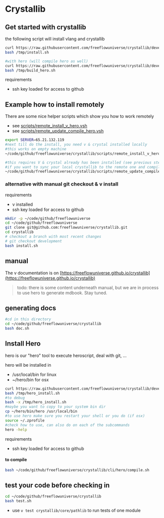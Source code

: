 
# Crystallib

## Get started with crystallib

the following script will install vlang and crystallib

```bash
curl https://raw.githubusercontent.com/freeflowuniverse/crystallib/development/scripts/installer.sh > /tmp/install.sh
bash /tmp/install.sh

#with hero (will compile hero as well)
curl https://raw.githubusercontent.com/freeflowuniverse/crystallib/development/scripts/build_hero.sh > /tmp/build_hero.sh
bash /tmp/build_hero.sh
```

requirements

- ssh key loaded for access to github


## Example how to install remotely

There are some nice helper scripts which show you how to work remotely

- see [scripts/remote_install_v_hero.vsh](scripts/remote_install_v_hero.vsh)
- see [scripts/remote_update_compile_hero.vsh](scripts/remote_update_compile_hero.vsh)

```bash
export SERVER=65.21.132.119
#next till do the install, you need v & crystal installed locally
#this works on empty machine
~/code/github/freeflowuniverse/crystallib/scripts/remote_install_v_hero.vsh

#this requires V & crystal already has been installed (see previous step)
#if you want to sync your local crystallib to the remote one and compile hero
~/code/github/freeflowuniverse/crystallib/scripts/remote_update_compile_hero.vsh

```




### alternative with manual git checkout & v install

requirements

- v installed
- ssh key loaded for access to github

```bash
mkdir -p ~/code/github/freeflowuniverse
cd ~/code/github/freeflowuniverse
git clone git@github.com:freeflowuniverse/crystallib.git
cd crystallib
# checkout a branch with most recent changes
# git checkout development 
bash install.sh

```

## manual

The v documentation is on [https://freeflowuniverse.github.io/crystallib](https://freeflowuniverse.github.io/crystallib)

> todo: there is some content underneath manual, but we are in process to use hero to generate mdbook. Stay tuned.


## generating docs

```bash
#cd in this directory
cd ~/code/github/freeflowuniverse/crystallib
bash doc.sh
```

## Install Hero

hero is our "hero" tool to execute heroscript, deal with git, ...

hero will be installed in

- /usr/local/bin for linux
- ~/hero/bin for osx

```bash
curl https://raw.githubusercontent.com/freeflowuniverse/crystallib/development/scripts/installer_hero.sh > /tmp/hero_install.sh
bash /tmp/hero_install.sh
#to debug
bash -x /tmp/hero_install.sh
#maybe you want to copy to your system bin dir
cp ~/hero/bin/hero /usr/local/bin
#to use hero make sure you restart your shell or you do (if osx)
source ~/.zprofile 
#check how to use, can also do on each of the subcommands
hero -help
```

requirements

- ssh key loaded for access to github

#### to compile

```bash
bash ~/code/github/freeflowuniverse/crystallib/cli/hero/compile.sh
```

## test your code before checking in

```bash
cd ~/code/github/freeflowuniverse/crystallib
bash test.sh
```

- use `v test crystallib/core/pathlib` to run tests of one module
